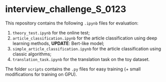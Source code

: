 # interview_challenge_S_0123

This repository contains the following `.ipynb` files for evaluation:
1. `theory_test.ipynb` for the online test;
2. `article_classification.ipynb` for the article classification using deep learning methods, **UPDATE**: Bert-like model;
3. `simple_article_classification.ipynb` for the article classification using classic algorithms;
4. `translation_task.ipynb` for the translation task on the toy dataset. 


The folder `scripts` contains the `.py` files for easy training (+ small modifications for training on GPU).
